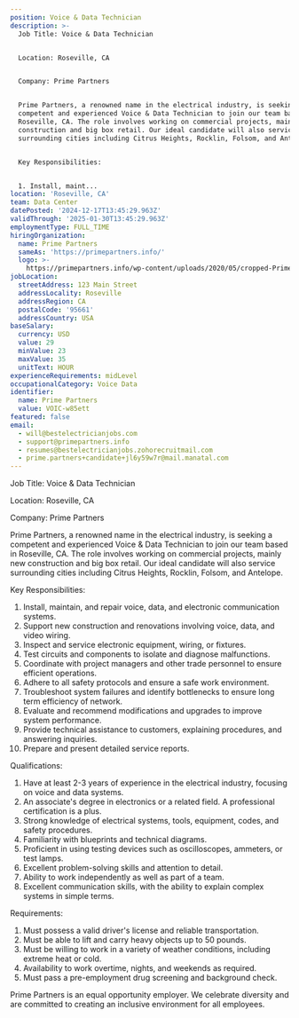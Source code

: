 ```yaml
---
position: Voice & Data Technician
description: >-
  Job Title: Voice & Data Technician


  Location: Roseville, CA


  Company: Prime Partners


  Prime Partners, a renowned name in the electrical industry, is seeking a
  competent and experienced Voice & Data Technician to join our team based in
  Roseville, CA. The role involves working on commercial projects, mainly new
  construction and big box retail. Our ideal candidate will also service
  surrounding cities including Citrus Heights, Rocklin, Folsom, and Antelope. 


  Key Responsibilities:


  1. Install, maint...
location: 'Roseville, CA'
team: Data Center
datePosted: '2024-12-17T13:45:29.963Z'
validThrough: '2025-01-30T13:45:29.963Z'
employmentType: FULL_TIME
hiringOrganization:
  name: Prime Partners
  sameAs: 'https://primepartners.info/'
  logo: >-
    https://primepartners.info/wp-content/uploads/2020/05/cropped-Prime-Partners-Logo-NO-BG-1-1.png
jobLocation:
  streetAddress: 123 Main Street
  addressLocality: Roseville
  addressRegion: CA
  postalCode: '95661'
  addressCountry: USA
baseSalary:
  currency: USD
  value: 29
  minValue: 23
  maxValue: 35
  unitText: HOUR
experienceRequirements: midLevel
occupationalCategory: Voice Data
identifier:
  name: Prime Partners
  value: VOIC-w85ett
featured: false
email:
  - will@bestelectricianjobs.com
  - support@primepartners.info
  - resumes@bestelectricianjobs.zohorecruitmail.com
  - prime.partners+candidate+jl6y59w7r@mail.manatal.com
---
```




Job Title: Voice & Data Technician

Location: Roseville, CA

Company: Prime Partners

Prime Partners, a renowned name in the electrical industry, is seeking a competent and experienced Voice & Data Technician to join our team based in Roseville, CA. The role involves working on commercial projects, mainly new construction and big box retail. Our ideal candidate will also service surrounding cities including Citrus Heights, Rocklin, Folsom, and Antelope. 

Key Responsibilities:

1. Install, maintain, and repair voice, data, and electronic communication systems.
2. Support new construction and renovations involving voice, data, and video wiring.
3. Inspect and service electronic equipment, wiring, or fixtures.
4. Test circuits and components to isolate and diagnose malfunctions.
5. Coordinate with project managers and other trade personnel to ensure efficient operations.
6. Adhere to all safety protocols and ensure a safe work environment.
7. Troubleshoot system failures and identify bottlenecks to ensure long term efficiency of network.
8. Evaluate and recommend modifications and upgrades to improve system performance.
9. Provide technical assistance to customers, explaining procedures, and answering inquiries.
10. Prepare and present detailed service reports.

Qualifications:

1. Have at least 2-3 years of experience in the electrical industry, focusing on voice and data systems.
2. An associate's degree in electronics or a related field. A professional certification is a plus.
3. Strong knowledge of electrical systems, tools, equipment, codes, and safety procedures.
4. Familiarity with blueprints and technical diagrams.
5. Proficient in using testing devices such as oscilloscopes, ammeters, or test lamps.
6. Excellent problem-solving skills and attention to detail.
7. Ability to work independently as well as part of a team.
8. Excellent communication skills, with the ability to explain complex systems in simple terms.

Requirements:

1. Must possess a valid driver's license and reliable transportation.
2. Must be able to lift and carry heavy objects up to 50 pounds.
3. Must be willing to work in a variety of weather conditions, including extreme heat or cold.
4. Availability to work overtime, nights, and weekends as required.
5. Must pass a pre-employment drug screening and background check.

Prime Partners is an equal opportunity employer. We celebrate diversity and are committed to creating an inclusive environment for all employees.
